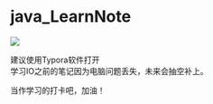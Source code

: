 # java_LearnNote
![](https://img.shields.io/badge/Release-Ver1.0.0-blue.svg)

建议使用Typora软件打开  
学习IO之前的笔记因为电脑问题丢失，未来会抽空补上。  

当作学习的打卡吧，加油！  